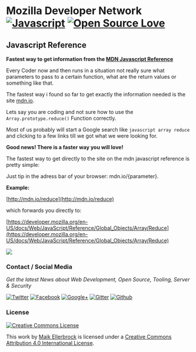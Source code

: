 # Mozilla Developer Network [![Javascript](https://badges.frapsoft.com/javascript/code/javascript.svg?v=101)](https://github.com/ellerbrock/javascript-badges/) [![Open Source Love](https://badges.frapsoft.com/os/v3/open-source.svg?v=103)](https://github.com/ellerbrock/open-source-badge/)
## Javascript Reference

**Fastest way to get information from the [MDN Javascript Reference](https://developer.mozilla.org/en-US/docs/Web/JavaScript/Reference)**

Every Coder now and then runs in a situation not really sure what parameters to pass to a certain function, what are the return values or something like that.

The fastest way i found so far to get exactly the information needed is the site [mdn.io](https://mdn.io).

Lets say you are coding and not sure how to use the `Array.prototype.reduce()` Function correctly.

Most of us probably will start a Google search like `javascript array reduce` and clicking to a few links till we got what we were looking for.

**Good news! There is a faster way you will love!**

The fastest way to get directly to the site on the mdn javascript reference is pretty simple:

Just tip in the adress bar of your browser: mdn.io/{parameter}.

**Example:**

[http://mdn.io/reduce](http://mdn.io/reduce)

which forwards you directly to:

[https://developer.mozilla.org/en-US/docs/Web/JavaScript/Reference/Global_Objects/Array/Reduce](https://developer.mozilla.org/en-US/docs/Web/JavaScript/Reference/Global_Objects/Array/Reduce)

![](http://i.giphy.com/KgmRDWE0k7h2U.gif)


### Contact / Social Media

*Get the latest News about Web Development, Open Source, Tooling, Server & Security*

[![Twitter](https://github.frapsoft.com/social/twitter.png)](https://twitter.com/frapsoft/)
[![Facebook](https://github.frapsoft.com/social/facebook.png)](https://www.facebook.com/frapsoft/)
[![Google+](https://github.frapsoft.com/social/google-plus.png)](https://plus.google.com/116540931335841862774)
[![Gitter](https://github.frapsoft.com/social/gitter.png)](https://gitter.im/frapsoft/frapsoft/)
[![Github](https://github.frapsoft.com/social/github.png)](https://github.com/ellerbrock/)

### License 

<a rel="license" href="http://creativecommons.org/licenses/by/4.0/"><img alt="Creative Commons License" style="border-width:0" src="https://i.creativecommons.org/l/by/4.0/88x31.png" /></a><br />

This work by <a xmlns:cc="http://creativecommons.org/ns#" href="https://github.com/ellerbrock/" property="cc:attributionName" rel="cc:attributionURL">Maik Ellerbrock</a> is licensed under a <a rel="license" href="http://creativecommons.org/licenses/by/4.0/">Creative Commons Attribution 4.0 International License</a>.
